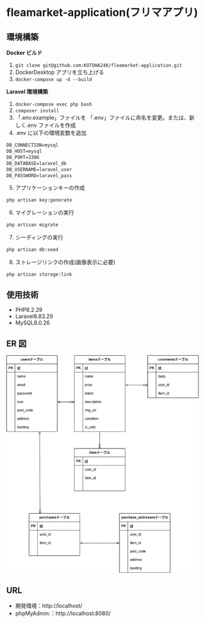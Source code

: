 # fleamarket-application(フリマアプリ)

## 環境構築

**Docker ビルド**

1. `git clone git@github.com:KOTOHA240/fleamarket-application.git`
2. DockerDesktop アプリを立ち上げる
3. `docker-compose up -d --build`

**Laravel 環境構築**

1. `docker-compose exec php bash`
2. `composer install`
3. 「.env.example」ファイルを 「.env」ファイルに命名を変更。または、新しく.env ファイルを作成
4. .env に以下の環境変数を追加

```text
DB_CONNECTION=mysql
DB_HOST=mysql
DB_PORT=3306
DB_DATABASE=laravel_db
DB_USERNAME=laravel_user
DB_PASSWORD=laravel_pass
```

5. アプリケーションキーの作成

```bash
php artisan key:generate
```

6. マイグレーションの実行

```bash
php artisan migrate
```

7. シーディングの実行

```bash
php artisan db:seed
```

8. ストレージリンクの作成(画像表示に必要)

```bash
php artisan storage:link
```

## 使用技術

- PHP8.2.29
- Laravel8.83.29
- MySQL8.0.26

## ER 図

![ER図](./src/index.drawio.png)

## URL

- 開発環境：http://localhost/
- phpMyAdmin:：http://localhost:8080/

